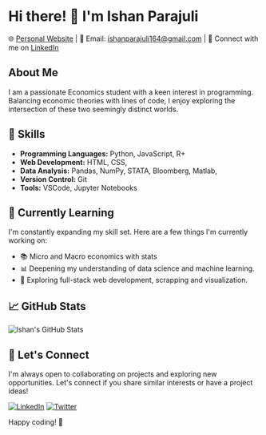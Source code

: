 # Hi there! 👋 I'm Ishan Parajuli

🌐 [Personal Website](https://www.ishanparajuli.com.np) | 📧 Email: ishanparajuli164@gmail.com | 📱 Connect with me on [LinkedIn](https://www.linkedin.com/in/ishan-parajuli-b9391718b/)

## About Me

I am a passionate Economics student with a keen interest in programming. Balancing economic theories with lines of code, I enjoy exploring the intersection of these two seemingly distinct worlds.

## 🔧 Skills

- **Programming Languages:** Python, JavaScript, R+
- **Web Development:** HTML, CSS, 
- **Data Analysis:** Pandas, NumPy, STATA, Bloomberg, Matlab, 
- **Version Control:** Git
- **Tools:** VSCode, Jupyter Notebooks
  

## 🌱 Currently Learning

I'm constantly expanding my skill set. Here are a few things I'm currently working on:

- 📚 Micro and Macro economics with stats 
- 📊 Deepening my understanding of data science and machine learning.
- 🚀 Exploring full-stack web development, scrapping and visualization. 

## 📈 GitHub Stats

![Ishan's GitHub Stats](https://github-readme-stats.vercel.app/api?username=iamishanecon&show_icons=true&hide_title=true&hide=prs&count_private=true&theme=radical)



## 🤝 Let's Connect

I'm always open to collaborating on projects and exploring new opportunities. Let's connect if you share similar interests or have a project ideas!

[![LinkedIn](https://img.shields.io/badge/LinkedIn-Connect-blue)](https://www.linkedin.com/in/ishan-parajuli-b9391718b/)
[![Twitter](https://img.shields.io/badge/Twitter-Follow-1DA1F2)](https://twitter.com/ishanparajuli)

Happy coding! 🚀


<!---
iamishanecon/iamishanecon is a ✨ special ✨ repository because its `README.md` (this file) appears on your GitHub profile.
You can click the Preview link to take a look at your changes.
--->
